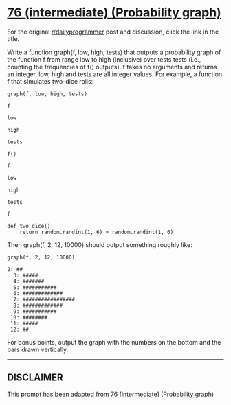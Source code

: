 # [76 (intermediate) (Probability graph)](https://www.reddit.com/r/dailyprogrammer/comments/wk066/7132012_challenge_76_intermediate_probability/)

For the original [r/dailyprogrammer](https://www.reddit.com/r/dailyprogrammer/) post and discussion, click the link in the title.

Write a function graph(f, low, high, tests) that outputs a probability graph of the function f from range low to high (inclusive) over tests tests (i.e., counting the frequencies of f() outputs). f takes no arguments and returns an integer, low, high and tests are all integer values. For example, a function f that simulates two-dice rolls:


```
graph(f, low, high, tests)
```

```
f
```

```
low
```

```
high
```

```
tests
```

```
f()
```

```
f
```

```
low
```

```
high
```

```
tests
```

```
f
```

```
def two_dice():
    return random.randint(1, 6) + random.randint(1, 6)
```
Then graph(f, 2, 12, 10000) should output something roughly like:


```
graph(f, 2, 12, 10000)
```

```
2: ##
  3: #####
  4: #######
  5: ###########
  6: #############
  7: #################
  8: #############
  9: ###########
 10: ########
 11: #####
 12: ##
```
For bonus points, output the graph with the numbers on the bottom and the bars drawn vertically.


----
## **DISCLAIMER**
This prompt has been adapted from [76 [intermediate] (Probability graph)](https://www.reddit.com/r/dailyprogrammer/comments/wk066/7132012_challenge_76_intermediate_probability/
)
